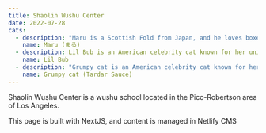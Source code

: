 ```yaml
---
title: Shaolin Wushu Center
date: 2022-07-28
cats:
  - description: "Maru is a Scottish Fold from Japan, and he loves boxes."
    name: Maru (まる)
  - description: Lil Bub is an American celebrity cat known for her unique appearance.
    name: Lil Bub
  - description: "Grumpy cat is an American celebrity cat known for her grumpy appearance."
    name: Grumpy cat (Tardar Sauce)
---
```


Shaolin Wushu Center is a wushu school located in the Pico-Robertson area of Los Angeles.

This page is built with NextJS, and content is managed in Netlify CMS
